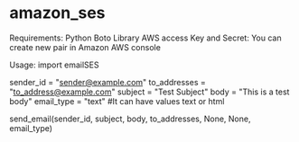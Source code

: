 # amazon_ses


Requirements:
Python Boto Library
AWS access Key and Secret: You can create new pair in Amazon AWS console


Usage:
import emailSES

sender_id = "sender@example.com"
to_addresses = "to_address@example.com"
subject = "Test Subject"
body = "This is a test body"
email_type = "text" #It can have values text or html

send_email(sender_id, subject, body, to_addresses, None, None, email_type)
